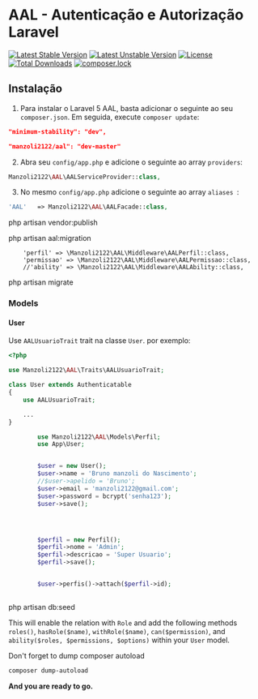# AAL - Autenticação e Autorização Laravel


[![Latest Stable Version](https://poser.pugx.org/manzoli2122/all/v/stable)](https://packagist.org/packages/manzoli2122/all)
[![Latest Unstable Version](https://poser.pugx.org/manzoli2122/all/v/unstable)](https://packagist.org/packages/manzoli2122/all)
[![License](https://poser.pugx.org/manzoli2122/all/license)](https://packagist.org/packages/manzoli2122/all)
[![Total Downloads](https://poser.pugx.org/manzoli2122/all/downloads)](https://packagist.org/packages/manzoli2122/all)
[![composer.lock](https://poser.pugx.org/manzoli2122/all/composerlock)](https://packagist.org/packages/manzoli2122/all)


## Instalação

1) Para instalar o Laravel 5 AAL, basta adicionar o seguinte ao seu  `composer.json`. Em seguida, execute `composer update`:

```json
"minimum-stability": "dev",
```

```json
"manzoli2122/aal": "dev-master"
```



2) Abra seu `config/app.php`  e adicione o seguinte ao array  `providers`:

```php
Manzoli2122\AAL\AALServiceProvider::class,
```

3) No mesmo `config/app.php` adicione o seguinte ao array `aliases `: 

```php
'AAL'   => Manzoli2122\AAL\AALFacade::class,
```




php artisan vendor:publish



php artisan aal:migration

        'perfil' => \Manzoli2122\AAL\Middleware\AALPerfil::class,
        'permissao' => \Manzoli2122\AAL\Middleware\AALPermissao::class,
        //'ability' => \Manzoli2122\AAL\Middleware\AALAbility::class,



php artisan migrate

### Models


#### User

Use `AALUsuarioTrait` trait na classe `User`. por exemplo:

```php
<?php

use Manzoli2122\AAL\Traits\AALUsuarioTrait;

class User extends Authenticatable
{
    use AALUsuarioTrait;

    ...
}
```


```php
        use Manzoli2122\AAL\Models\Perfil;
        use App\User;


        $user = new User();
        $user->name = 'Bruno manzoli do Nascimento';
        //$user->apelido = 'Bruno';
        $user->email = 'manzoli2122@gmail.com';
        $user->password = bcrypt('senha123');
        $user->save();




    	$perfil = new Perfil();
        $perfil->nome = 'Admin';
        $perfil->descricao = 'Super Usuario';
        $perfil->save();


        $user->perfis()->attach($perfil->id);
         
 ```
 
php artisan db:seed





















This will enable the relation with `Role` and add the following methods `roles()`, `hasRole($name)`, `withRole($name)`, `can($permission)`, and `ability($roles, $permissions, $options)` within your `User` model.

Don't forget to dump composer autoload

```bash
composer dump-autoload
```

**And you are ready to go.**

